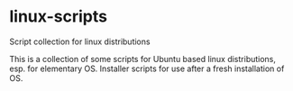 linux-scripts
===========

Script collection for linux distributions

This is a collection of some scripts for Ubuntu based linux distributions, esp. for elementary OS.
Installer scripts for use after a fresh installation of OS.

